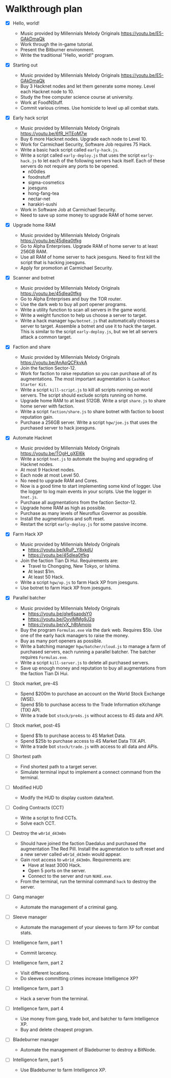 # Walkthrough plan

<!-- prettier-ignore -->
- [x] Hello, world!
  - Music provided by Millennials Melody Originals
    https://youtu.be/E5-GAkDmaQk
  - Work through the in-game tutorial.
  - Present the Bitburner environment.
  - Write the traditional "Hello, world!" program.

- [x] Starting out
  - Music provided by Millennials Melody Originals
    https://youtu.be/E5-GAkDmaQk
  - Buy 3 Hacknet nodes and let them generate some money.  Level each Hacknet
    node to 10.
  - Study the free computer science course at university.
  - Work at FoodNStuff.
  - Commit various crimes.  Use homicide to level up all combat stats.

- [x] Early hack script
  - Music provided by Millennials Melody Originals
    https://youtu.be/6fR_HTEoM7w
  - Buy 6 more Hacknet nodes.  Upgrade each node to Level 10.
  - Work for Carmichael Security, Software Job requires 75 Hack.
  - Write a basic hack script called `early-hack.js`.
  - Write a script called `early-deploy.js` that uses the script `early-hack.js`
    to let each of the following servers hack itself.  Each of these servers do
    not require any ports to be opened.
    - n00dles
    - foodnstuff
    - sigma-cosmetics
    - joesguns
    - hong-fang-tea
    - nectar-net
    - harakiri-sushi
  - Work in Software Job at Carmichael Security.
  - Need to save up some money to upgrade RAM of home server.

- [x] Upgrade home RAM
  - Music provided by Millennials Melody Originals
    https://youtu.be/45dIea0tfkg
  - Go to Alpha Enterprises.  Upgrade RAM of home server to at least 256GB RAM.
  - Use all RAM of home server to hack joesguns.  Need to first kill the script
    that is hacking joesguns.
  - Apply for promotion at Carmichael Security.

- [x] Scanner and botnet
  - Music provided by Millennials Melody Originals
    https://youtu.be/45dIea0tfkg
  - Go to Alpha Enterprises and buy the TOR router.
  - Use the dark web to buy all port opener programs.
  - Write a utility function to scan all servers in the game world.
  - Write a weight function to help us choose a server to target.
  - Write a hack manager `hgw/botnet.js` that automatically chooses a server to
    target.  Assemble a botnet and use it to hack the target.  This is similar
    to the script `early-deploy.js`, but we let all servers attack a common
    target.

- [x] Faction and share
  - Music provided by Millennials Melody Originals
    https://youtu.be/AnApQCFkvkA
  - Join the faction Sector-12.
  - Work for faction to raise reputation so you can purchase all of its
    augmentations.  The most important augmentation is `CashRoot Starter Kit`.
  - Write a script `kill-script.js` to kill all scripts running on world
    servers.  The script should exclude scripts running on home.
  - Upgrade home RAM to at least 512GB.  Write a sript `share.js` to share home
    server with faction.
  - Write a script `faction/share.js` to share botnet with faction to boost
    reputation gain.
  - Purchase a 256GB server.  Write a script `hgw/joe.js` that uses the
    purchased server to hack joesguns.

- [x] Automate Hacknet
  - Music provided by Millennials Melody Originals
    https://youtu.be/TOgH_gXEI6k
  - Write a script `hnet.js` to automate the buying and upgrading of Hacknet
    nodes.
  - At most 9 Hacknet nodes.
  - Each node at most Level 50.
  - No need to upgrade RAM and Cores.
  - Now is a good time to start implementing some kind of logger.  Use the
    logger to log main events in your scripts.  Use the logger in `hnet.js`.
  - Purchase all augmentations from the faction Sector-12.
  - Upgrade home RAM as high as possible.
  - Purchase as many levels of Neuroflux Governor as possible.
  - Install the augmentations and soft reset.
  - Restart the script `early-deploy.js` for some passive income.

- [x] Farm Hack XP
  - Music provided by Millennials Melody Originals
    - https://youtu.be/kRuP_Y8xkdU
    - https://youtu.be/45dIea0tfkg
  - Join the faction Tian Di Hui.  Requirements are:
    - Travel to Chongqing, New Tokyo, or Ishima.
    - At least $1m.
    - At least 50 Hack.
  - Write a script `hgw/xp.js` to farm Hack XP from joesguns.
  - Use botnet to farm Hack XP from joesguns.

- [x] Parallel batcher
  - Music provided by Millennials Melody Originals
    - https://youtu.be/qlw6sapdsY0
    - https://youtu.be/OyvlMMg9J2g
    - https://youtu.be/vX_h8tAmoio
  - Buy the program `Formulas.exe` via the dark web.  Requires $5b.  Use one of
    the early hack managers to raise the money.
  - Buy as many port openers as possible.
  - Write a batching manager `hgw/batcher/cloud.js` to manage a farm of
    purchased servers, each running a parallel batcher.  The batcher requires
    `Formulas.exe`.
  - Write a script `kill-server.js` to delete all purchased servers.
  - Save up enough money and reputation to buy all augmentations from the
    faction Tian Di Hui.

- [ ] Stock market, pre-4S
  - Spend $200m to purchase an account on the World Stock Exchange (WSE).
  - Spend $5b to purchase access to the Trade Information eXchange (TIX) API.
  - Write a trade bot `stock/pre4s.js` without access to 4S data and API.

- [ ] Stock market, post-4S
  - Spend $1b to purchase access to 4S Market Data.
  - Spend $25b to purchase access to 4S Market Data TIX API.
  - Write a trade bot `stock/trade.js` with access to all data and APIs.

- [ ] Shortest path
  - Find shortest path to a target server.
  - Simulate terminal input to implement a connect command from the terminal.

- [ ] Modified HUD
  - Modify the HUD to display custom data/text.

- [ ] Coding Contracts (CCT)
  - Write a script to find CCTs.
  - Solve each CCT.

- [ ] Destroy the `w0r1d_d43m0n`
  - Should have joined the faction Daedalus and purchased the augmentation
    The Red Pill.  Install the augmentation to soft reset and a new server
    called `w0r1d_d43m0n` would appear.
  - Gain root access to `w0r1d_d43m0n`.  Requirements are:
    - Have at least 3000 Hack.
    - Open 5 ports on the server.
    - Connect to the server and run `NUKE.exe`.
  - From the terminal, run the terminal command `hack` to destroy the server.

- [ ] Gang manager
  - Automate the management of a criminal gang.

- [ ] Sleeve manager
  - Automate the management of your sleeves to farm XP for combat stats.

- [ ] Intelligence farm, part 1
  - Commit larcency.

- [ ] Intelligence farm, part 2
  - Visit different locations.
  - Do sleeves committing crimes increase Intelligence XP?

- [ ] Intelligence farm, part 3
  - Hack a server from the terminal.

- [ ] Intelligence farm, part 4
  - Use money from gang, trade bot, and batcher to farm Intelligence XP.
  - Buy and delete cheapest program.

- [ ] Bladeburner manager
  - Automate the management of Bladeburner to destroy a BitNode.

- [ ] Intelligence farm, part 5
  - Use Bladeburner to farm Intelligence XP.
